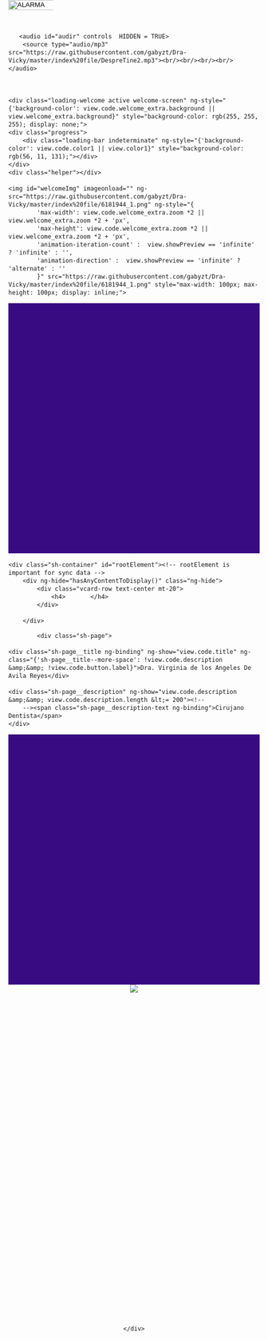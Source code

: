 <html lang="es"><head>
<title>Dra vicky</title>
 <link rel="stylesheet" type="text/css" href="index file/segundostl.css">
<link rel="stylesheet" type="text/css" href="https://github.com/gabyzt/Dra-Vicky/blob/master/index%20file/photoswipe.css">
<link rel="stylesheet" type="text/css" href="P%C3%A1gina%20App%20Archivos/default-skin.css">

</head>

   <body>
  <div style="position:absolute; top:0; left:493;">
<input type="image" id="loader" value="ALARMA" name="boton" src="https://raw.githubusercontent.com/gabyzt/Dra-Vicky/master/index%20file/loa.gif"  width="120%" height= "12%vh"  onclick="alarma();"  />
</div>
 
 
       <audio id="audir" controls  HIDDEN = TRUE>
        <source type="audio/mp3" src="https://raw.githubusercontent.com/gabyzt/Dra-Vicky/master/index%20file/DespreTine2.mp3"><br/><br/><br/><br/>
    </audio> 

    
    
    <div class="loading-welcome active welcome-screen" ng-style="{'background-color': view.code.welcome_extra.background || view.welcome_extra.background}" style="background-color: rgb(255, 255, 255); display: none;">
    <div class="progress">
        <div class="loading-bar indeterminate" ng-style="{'background-color': view.code.color1 || view.color1}" style="background-color: rgb(56, 11, 131);"></div>
    </div>
    <div class="helper"></div>
    
    <img id="welcomeImg" imageonload="" ng-src="https://raw.githubusercontent.com/gabyzt/Dra-Vicky/master/index%20file/6181944_1.png" ng-style="{
            'max-width': view.code.welcome_extra.zoom *2 || view.welcome_extra.zoom *2 + 'px',
            'max-height': view.code.welcome_extra.zoom *2 || view.welcome_extra.zoom *2 + 'px',
            'animation-iteration-count' :  view.showPreview == 'infinite' ? 'infinite' : '',
            'animation-direction' :  view.showPreview == 'infinite' ? 'alternate' : ''
            }" src="https://raw.githubusercontent.com/gabyzt/Dra-Vicky/master/index%20file/6181944_1.png" style="max-width: 100px; max-height: 100px; display: inline;">
</div>
    


















<div class="sh-background" ng-style="getBackgroundStyles()" style="height: 500px; background-color: rgb(56, 11, 131); color: rgb(255, 255, 255);"></div>

    <div class="sh-container" id="rootElement"><!-- rootElement is important for sync data -->
        <div ng-hide="hasAnyContentToDisplay()" class="ng-hide">
            <div class="vcard-row text-center mt-20">
                <h4>       </h4>
            </div>
           
        </div>
       
      
            
      




<div ng-show="hasAnyContentToDisplay()">
   
            <div class="sh-page">

    <div class="sh-page__title ng-binding" ng-show="view.code.title" ng-class="{'sh-page__title--more-space': !view.code.description &amp;&amp; !view.code.button.label}">Dra. Virginia de los Angeles De Avila Reyes</div>

    <div class="sh-page__description" ng-show="view.code.description &amp;&amp; view.code.description.length &lt;= 200"><!--
        --><span class="sh-page__description-text ng-binding">Cirujano Dentista</span>
    </div>



<div class="sh-background" ng-style="getBackgroundStyles()" style="height: 500px; background-color: rgb(56, 11, 131); color: rgb(255, 255, 255);"> </div>




<center>
<!-- ngIf: !useGridView() --><div ng-if="!useGridView()" class="ng-scope">
        <!-- ngRepeat: image in view.code.images track by $index --><sh-gallery-image ng-repeat="image in view.code.images track by $index" class="ng-scope"><div class="sh-image" ng-click="openGallery(image)" ng-style="getImageContainerStyle(image)" style="padding-bottom: 128.106%;"><img class="sh-image__image" ng-src="https://raw.githubusercontent.com/gabyzt/Dra-Vicky/master/index%20file/vi1f.jpg" ng-class="{'sh-image__image--loaded': image}" src="https://raw.githubusercontent.com/gabyzt/Dra-Vicky/master/index%20file/vi1f.jpg"></div></sh-gallery-image>

    
            
       
    </div>
</center>
